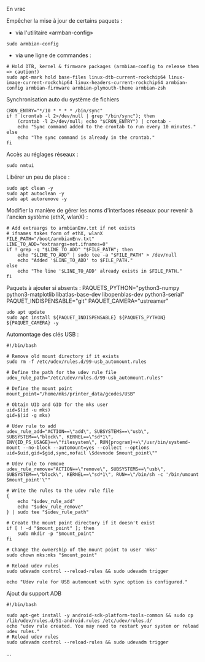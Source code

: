 En vrac

Empêcher la mise à jour de certains paquets :
- via l'utilitaire «armban-config»

`sudo armbian-config`
- via une ligne de commandes :

```
# Hold DTB, kernel & firmware packages (armbian-config to release them => caution!)
sudo apt-mark hold base-files linux-dtb-current-rockchip64 linux-image-current-rockchip64 linux-headers-current-rockchip64 armbian-config armbian-firmware armbian-plymouth-theme armbian-zsh
```

Synchronisation auto du système de fichiers

```
CRON_ENTRY="*/10 * * * * /bin/sync"
if ! (crontab -l 2>/dev/null | grep "/bin/sync"); then
    (crontab -l 2>/dev/null; echo "$CRON_ENTRY") | crontab -
    echo "Sync command added to the crontab to run every 10 minutes."
else
    echo "The sync command is already in the crontab."
fi
```

Accès au réglages réseaux :

```
sudo nmtui
```

Libérer un peu de place :

```
sudo apt clean -y
sudo apt autoclean -y
sudo apt autoremove -y
```

Modifier la manière de gérer les noms d'interfaces réseaux pour revenir à l'ancien système (ethX, wlanX) :

```
# Add extraargs to armbianEnv.txt if not exists
# ifnames takes form of ethX, wlanX
FILE_PATH="/boot/armbianEnv.txt"
LINE_TO_ADD="extraargs=net.ifnames=0"
if ! grep -q "$LINE_TO_ADD" "$FILE_PATH"; then
    echo "$LINE_TO_ADD" | sudo tee -a "$FILE_PATH" > /dev/null
    echo "Added '$LINE_TO_ADD' to $FILE_PATH."
else
    echo "The line '$LINE_TO_ADD' already exists in $FILE_PATH."
fi
```

Paquets à ajouter si absents :
PAQUETS_PYTHON="python3-numpy python3-matplotlib libatlas-base-dev libopenblas-dev python3-serial"
PAQUET_INDISPENSABLE="git"
PAQUET_CAMERA="ustreamer"

```
udo apt update 
sudo apt install ${PAQUET_INDISPENSABLE} ${PAQUETS_PYTHON} ${PAQUET_CAMERA} -y
```

Automontage des clés USB :

```
#!/bin/bash

# Remove old mount directory if it exists 
sudo rm -f /etc/udev/rules.d/99-usb_automount.rules

# Define the path for the udev rule file
udev_rule_path="/etc/udev/rules.d/99-usb_automount.rules"

# Define the mount point
mount_point="/home/mks/printer_data/gcodes/USB"

# Obtain UID and GID for the mks user
uid=$(id -u mks)
gid=$(id -g mks)

# Udev rule to add
udev_rule_add="ACTION==\"add\", SUBSYSTEMS==\"usb\", SUBSYSTEM==\"block\", KERNEL==\"sd*1\", ENV{ID_FS_USAGE}==\"filesystem\", RUN{program}+=\"/usr/bin/systemd-mount --no-block --automount=yes --collect --options uid=$uid,gid=$gid,sync,nofail \$devnode $mount_point\""

# Udev rule to remove
udev_rule_remove="ACTION==\"remove\", SUBSYSTEMS==\"usb\", SUBSYSTEM==\"block\", KERNEL==\"sd*1\", RUN+=\"/bin/sh -c '/bin/umount $mount_point'\""

# Write the rules to the udev rule file
{
    echo "$udev_rule_add"
    echo "$udev_rule_remove"
} | sudo tee "$udev_rule_path"

# Create the mount point directory if it doesn't exist
if [ ! -d "$mount_point" ]; then
    sudo mkdir -p "$mount_point"
fi

# Change the ownership of the mount point to user 'mks'
sudo chown mks:mks "$mount_point"

# Reload udev rules
sudo udevadm control --reload-rules && sudo udevadm trigger

echo "Udev rule for USB automount with sync option is configured."
```

Ajout du support ADB

```
#!/bin/bash

sudo apt-get install -y android-sdk-platform-tools-common && sudo cp /lib/udev/rules.d/51-android.rules /etc/udev/rules.d/
echo "udev rule created. You may need to restart your system or reload udev rules."
# Reload udev rules
sudo udevadm control --reload-rules && sudo udevadm trigger

```

…
